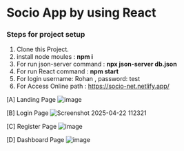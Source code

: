 # Socio App by using React

### Steps for project setup

1. Clone this Project.
2. install node moules : **npm i**
3. For run json-server command : **npx json-server db.json** 
4. For run React command : **npm start**
5. For login username: Rohan , password: test
6. For Access Online path : https://socio-net.netlify.app/

[A] Landing Page
![image](https://github.com/user-attachments/assets/d3499bff-1459-449d-a624-0ce0b63ede5f)

[B] Login Page
![Screenshot 2025-04-22 112321](https://github.com/user-attachments/assets/6be1bfea-2d95-4a9e-8087-068dbf4a3321)


[C] Register Page
![image](https://github.com/user-attachments/assets/f1be0b19-c23a-4e34-98fb-e441d1fe6d84)

[D] Dashboard Page
![image](https://github.com/user-attachments/assets/02659107-f551-4b4f-a5f5-7ebf86c0aa1d)
